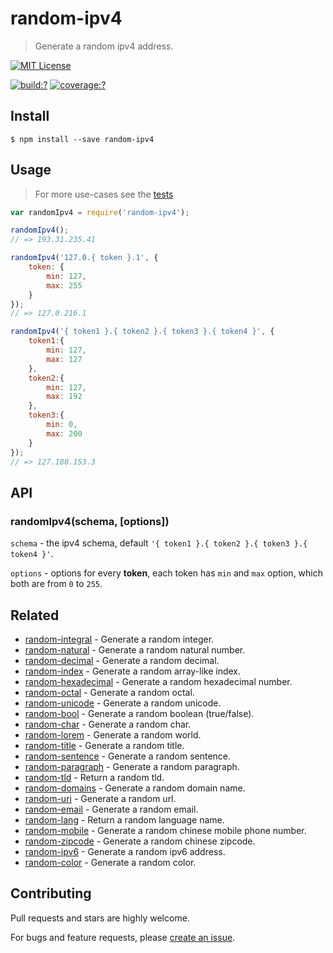 # random-ipv4

> Generate a random ipv4 address.


[![MIT License](https://img.shields.io/badge/license-MIT_License-green.svg?style=flat-square)](https://github.com/mock-end/random-ipv4/blob/master/LICENSE)

[![build:?](https://img.shields.io/travis/mock-end/random-ipv4/master.svg?style=flat-square)](https://travis-ci.org/mock-end/random-ipv4)
[![coverage:?](https://img.shields.io/coveralls/mock-end/random-ipv4/master.svg?style=flat-square)](https://coveralls.io/github/mock-end/random-ipv4)


## Install

```
$ npm install --save random-ipv4 
```

## Usage

> For more use-cases see the [tests](https://github.com/mock-end/random-ipv4/blob/master/test/spec/index.js)


```js
var randomIpv4 = require('random-ipv4');

randomIpv4();
// => 193.31.235.41

randomIpv4('127.0.{ token }.1', {
    token: {
        min: 127,
        max: 255
    }
});
// => 127.0.216.1

randomIpv4('{ token1 }.{ token2 }.{ token3 }.{ token4 }', {
    token1:{
        min: 127,
        max: 127
    },
    token2:{
        min: 127,
        max: 192
    },
    token3:{
        min: 0,
        max: 200
    }
});
// => 127.188.153.3

```

## API

### randomIpv4(schema, [options])

`schema` - the ipv4 schema, default `'{ token1 }.{ token2 }.{ token3 }.{ token4 }'`.

`options` - options for every **token**, each token has `min` and `max` option, which both are from `0` to `255`.


## Related

- [random-integral](https://github.com/mock-end/random-integral) - Generate a random integer.
- [random-natural](https://github.com/mock-end/random-natural) - Generate a random natural number.
- [random-decimal](https://github.com/mock-end/random-decimal) - Generate a random decimal.
- [random-index](https://github.com/mock-end/random-index) - Generate a random array-like index.
- [random-hexadecimal](https://github.com/mock-end/random-hexadecimal) - Generate a random hexadecimal number.
- [random-octal](https://github.com/mock-end/random-octal) - Generate a random octal.
- [random-unicode](https://github.com/mock-end/random-unicode) - Generate a random unicode.
- [random-bool](https://github.com/mock-end/random-bool) - Generate a random boolean (true/false).
- [random-char](https://github.com/mock-end/random-char) - Generate a random char.
- [random-lorem](https://github.com/mock-end/random-lorem) - Generate a random world.
- [random-title](https://github.com/mock-end/random-title) - Generate a random title.
- [random-sentence](https://github.com/mock-end/random-sentence) - Generate a random sentence.
- [random-paragraph](https://github.com/mock-end/random-paragraph) - Generate a random paragraph.
- [random-tld](https://github.com/mock-end/random-tld) - Return a random tld.
- [random-domains](https://github.com/mock-end/random-domains) - Generate a random domain name.
- [random-uri](https://github.com/mock-end/random-uri.git) - Generate a random url.
- [random-email](https://github.com/mock-end/random-email) - Generate a random email.
- [random-lang](https://github.com/mock-end/random-lang) - Return a random language name.
- [random-mobile](https://github.com/mock-end/random-mobile) - Generate a random chinese mobile phone number.
- [random-zipcode](https://github.com/mock-end/random-zipcode) - Generate a random chinese zipcode.
- [random-ipv6](https://github.com/mock-end/random-ipv6) - Generate a random ipv6 address.
- [random-color](https://github.com/mock-end/random-color) - Generate a random color.



## Contributing

Pull requests and stars are highly welcome.

For bugs and feature requests, please [create an issue](https://github.com/mock-end/random-ipv4/issues/new).

